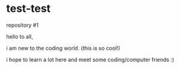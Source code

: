# test-test
repository #1

hello to all,

i am new to the coding world. (this is so cool!) 

i hope to learn a lot here and meet some coding/computer friends :)
